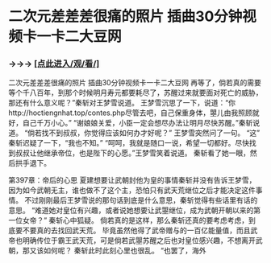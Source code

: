 # 二次元差差差很痛的照片 插曲30分钟视频卡一卡二大豆网

### →→→ <a href="http://3t3e.com/index.html">[点此进入/观/看/]</a>

二次元差差差很痛的照片 插曲30分钟视频卡一卡二大豆网
再等了，倘若真的需要等个千八百年，到那个时候明月寿元都要耗尽了，苏醒过来就要面对死亡的威胁，那还有什么意义呢？”秦斩对王梦雪说道。
    王梦雪沉思了一下，说道：“你http://hoctiengnhat.top/contes.php尽管去吧，自己保重身体，曌儿由我照顾就好，自己千万小心。”
    “谢娘娘关爱，小臣一定会想尽办法让明月尽快苏醒。”秦斩说道。
    “倘若找不到叔叔，你觉得应该如何办才好呢？”
    王梦雪突然问了一句。
    “这”
    秦斩迟疑了一下，“我也不知。”
    “呵呵，我就是随口一说，希望一切都好。尽快找到叔叔让他继承帝位，也是陛下的心愿。”王梦雪笑着说道。
    秦斩看了她一眼，然后拱手退下。

第397章：帝后的心思
    夏建想要让武朝封他为皇的事情秦斩并没有告诉王梦雪，因为如今武朝无主，谁也做不了这个主，恐怕只有武天荒继位之后才能决定这件事情。
    不过刚刚最后王梦雪说的那句话到底是什么意思，秦斩觉得有些话里有话的意思。
    “难道她对皇位有兴趣，或者说她想要让武曌继位，成为武朝开朝以来的第一位女帝？”
    秦斩心中狐疑。
    倘若真的是这样，那么秦斩还真的要考虑考虑，到底要不要真的去找回武天荒。
    毕竟虽然他得了武帝赠与的一百亿能量值，而且武帝也明确传位于霸王武天荒，可是倘若武曌苏醒之后也对皇位感兴趣，不想离开武朝，那又该如何呢？
    秦斩此时此刻心里也很乱。
    “也罢了，海外
